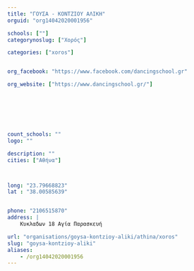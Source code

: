 ```yaml
---
title: "ΓΟΥΣΑ - ΚΟΝΤΖΙΟΥ ΑΛΙΚΗ"
orguid: "org14042020001956"

schools: [""]
categorynoslug: ["Χορός"]

categories: ["xoros"]


org_facebook: "https://www.facebook.com/dancingschool.gr"

org_website: ["https://www.dancingschool.gr/"]







count_schools: ""
logo: ""

description: ""
cities: ["Αθήνα"]



long: "23.79668823"
lat : "38.00585639"


phone: "2106515870"
address: |
    Κυκλαδων 18 Αγία Παρασκευή

url: "organisations/goysa-kontzioy-aliki/athina/xoros"
slug: "goysa-kontzioy-aliki"
aliases:
    - /org14042020001956
---
```



